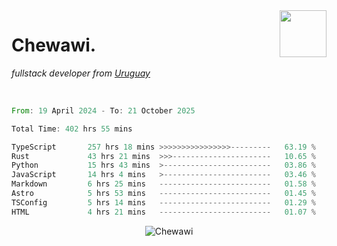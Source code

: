 <img align="right" width="75px" src="https://cdn.discordapp.com/emojis/951914063808565309.webp?name=rivowo" />

# Chewawi.
*fullstack developer from [Uruguay](https://es.wikipedia.org/wiki/Uruguay )*


<br/>

<!--<p align="center"><a href="https://discord.com/users/852970774067544165" target="_blank" rel="noopener"><img width=600 src="https://lanyard.cnrad.dev/api/852970774067544165" alt="Chewawi"></a><p/> -->

<!--<p align="center">&nbsp;<img align="center" src="https://github-readme-stats.vercel.app/api?username=chewawi&show_icons=true&locale=en" alt="noraa08" /></p> -->

<!--START_SECTION:waka-->

```rust
From: 19 April 2024 - To: 21 October 2025

Total Time: 402 hrs 55 mins

TypeScript       257 hrs 18 mins >>>>>>>>>>>>>>>>---------   63.19 %
Rust             43 hrs 21 mins  >>>----------------------   10.65 %
Python           15 hrs 43 mins  >------------------------   03.86 %
JavaScript       14 hrs 4 mins   >------------------------   03.46 %
Markdown         6 hrs 25 mins   -------------------------   01.58 %
Astro            5 hrs 53 mins   -------------------------   01.45 %
TSConfig         5 hrs 14 mins   -------------------------   01.29 %
HTML             4 hrs 21 mins   -------------------------   01.07 %
```

<!--END_SECTION:waka-->

<p align="center"> <img src="https://komarev.com/ghpvc/?username=Chewawi&label=Profile%20views&color=0e75b6&style=flat" alt="Chewawi" /> </p>
